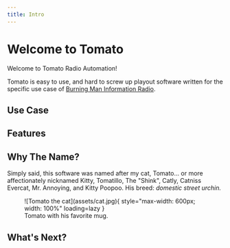 ```yaml
---
title: Intro
---
```


# Welcome to Tomato

Welcome to Tomato Radio Automation!

Tomato is easy to use, and hard to screw up playout software written for the
specific use case of [Burning Man Information Radio](https://bmir.org).

## Use Case

## Features

## Why The Name?

Simply said, this software was named after my cat, Tomato... or more
affectionately nicknamed Kitty, Tomatillo, The "Shink", Catly, Catniss Evercat,
Mr. Annoying, and Kitty Poopoo. His breed: _domestic street urchin._

<figure markdown>
  ![Tomato the cat](assets/cat.jpg){ style="max-width: 600px; width: 100%" loading=lazy }
  <figcaption>Tomato with his favorite mug.</figcaption>
</figure>

## What's Next?
